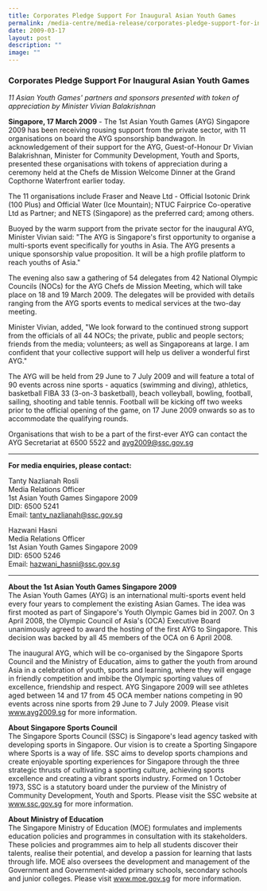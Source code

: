 ```yaml
---
title: Corporates Pledge Support For Inaugural Asian Youth Games
permalink: /media-centre/media-release/corporates-pledge-support-for-inaugural-asian-youth-games/
date: 2009-03-17
layout: post
description: ""
image: ""
---
```

### **Corporates Pledge Support For Inaugural Asian Youth Games**

_11 Asian Youth Games' partners and sponsors presented with token of appreciation by Minister Vivian Balakrishnan_

**Singapore, 17 March 2009** - The 1st Asian Youth Games (AYG) Singapore 2009 has been receiving rousing support from the private sector, with 11 organisations on board the AYG sponsorship bandwagon. In acknowledgement of their support for the AYG, Guest-of-Honour Dr Vivian Balakrishnan, Minister for Community Development, Youth and Sports, presented these organisations with tokens of appreciation during a ceremony held at the Chefs de Mission Welcome Dinner at the Grand Copthorne Waterfront earlier today.

The 11 organisations include Fraser and Neave Ltd - Official Isotonic Drink (100 Plus) and Official Water (Ice Mountain); NTUC Fairprice Co-operative Ltd as Partner; and NETS (Singapore) as the preferred card; among others.

Buoyed by the warm support from the private sector for the inaugural AYG, Minister Vivian said: "The AYG is Singapore's first opportunity to organise a multi-sports event specifically for youths in Asia. The AYG presents a unique sponsorship value proposition. It will be a high profile platform to reach youths of Asia."

The evening also saw a gathering of 54 delegates from 42 National Olympic Councils (NOCs) for the AYG Chefs de Mission Meeting, which will take place on 18 and 19 March 2009. The delegates will be provided with details ranging from the AYG sports events to medical services at the two-day meeting.

Minister Vivian, added, "We look forward to the continued strong support from the officials of all 44 NOCs; the private, public and people sectors; friends from the media; volunteers; as well as Singaporeans at large. I am confident that your collective support will help us deliver a wonderful first AYG."

The AYG will be held from 29 June to 7 July 2009 and will feature a total of 90 events across nine sports - aquatics (swimming and diving), athletics, basketball FIBA 33 (3-on-3 basketball), beach volleyball, bowling, football, sailing, shooting and table tennis. Football will be kicking off two weeks prior to the official opening of the game, on 17 June 2009 onwards so as to accommodate the qualifying rounds.

Organisations that wish to be a part of the first-ever AYG can contact the AYG Secretariat at 6500 5522 and ayg2009@ssc.gov.sg

---

**For media enquiries, please contact:**
<br>

Tanty Nazlianah Rosli
<br>
Media Relations Officer
<br>
1st Asian Youth Games Singapore 2009
<br>
DID: 6500 5241
<br>
Email: tanty_nazlianah@ssc.gov.sg

Hazwani Hasni
<br>
Media Relations Officer
<br>
1st Asian Youth Games Singapore 2009
<br>
DID: 6500 5246
<br>
Email: hazwani_hasni@ssc.gov.sg

---

**About the 1st Asian Youth Games Singapore 2009**<br>
The Asian Youth Games (AYG) is an international multi-sports event held every four years to complement the existing Asian Games. The idea was first mooted as part of Singapore's Youth Olympic Games bid in 2007. On 3 April 2008, the Olympic Council of Asia's (OCA) Executive Board unanimously agreed to award the hosting of the first AYG to Singapore. This decision was backed by all 45 members of the OCA on 6 April 2008.

The inaugural AYG, which will be co-organised by the Singapore Sports Council and the Ministry of Education, aims to gather the youth from around Asia in a celebration of youth, sports and learning, where they will engage in friendly competition and imbibe the Olympic sporting values of excellence, friendship and respect. AYG Singapore 2009 will see athletes aged between 14 and 17 from 45 OCA member nations competing in 90 events across nine sports from 29 June to 7 July 2009. Please visit www.ayg2009.sg for more information.

**About Singapore Sports Council**<br>
The Singapore Sports Council (SSC) is Singapore's lead agency tasked with developing sports in Singapore. Our vision is to create a Sporting Singapore where Sports is a way of life. SSC aims to develop sports champions and create enjoyable sporting experiences for Singapore through the three strategic thrusts of cultivating a sporting culture, achieving sports excellence and creating a vibrant sports industry. Formed on 1 October 1973, SSC is a statutory board under the purview of the Ministry of Community Development, Youth and Sports. Please visit the SSC website at www.ssc.gov.sg for more information.

**About Ministry of Education**<br>
The Singapore Ministry of Education (MOE) formulates and implements education policies and programmes in consultation with its stakeholders. These policies and programmes aim to help all students discover their talents, realise their potential, and develop a passion for learning that lasts through life. MOE also oversees the development and management of the Government and Government-aided primary schools, secondary schools and junior colleges. Please visit www.moe.gov.sg for more information.